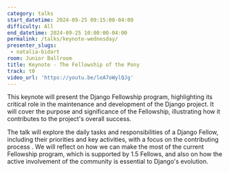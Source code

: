 ```yaml
---
category: talks
start_datetime: 2024-09-25 09:15:00-04:00
difficulty: All
end_datetime: 2024-09-25 10:00:00-04:00
permalink: /talks/keynote-wednesday/
presenter_slugs:
 - natalia-bidart
room: Junior Ballroom
title: Keynote - The Fellowship of the Pony
track: t0
video_url: 'https://youtu.be/leA7oWylQJg'
---
```

This keynote will present the Django Fellowship program, highlighting its critical role in the maintenance and development of the Django project. It will cover the purpose and significance of the Fellowship, illustrating how it contributes to the project's overall success.

The talk will explore the daily tasks and responsibilities of a Django Fellow, including their priorities and key activities, with a focus on the contributing process . We will reflect on how we can make the most of the current Fellowship program, which is supported by 1.5 Fellows, and also on how the active involvement of the community is essential to Django's evolution.
